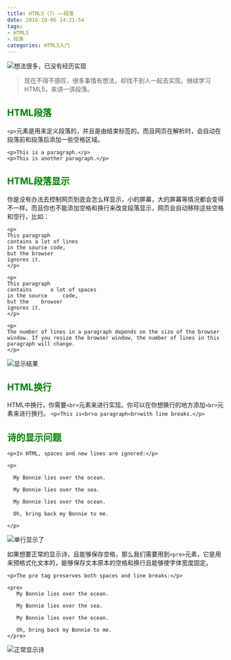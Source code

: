 ```yaml
---
title: HTML5（7）——段落
date: 2018-10-06 14:21:54
tags:
- HTML5
- 段落
categories: HTML5入门
---
```


![想法很多，已没有经历实现](https://upload-images.jianshu.io/upload_images/3478485-f715b416af9c6294.jpg?imageMogr2/auto-orient/strip%7CimageView2/2/w/1240)
> 现在不得不感叹，很多事情有想法，却找不到人一起去实现。继续学习HTML5，来讲一讲段落。



<!--less-->

## <font color="green">HTML段落</font>
`<p>`元素是用来定义段落的，并且是由结束标签的。而且网页在解析时，会自动在段落前和段落后添加一些空格区域。

```
<p>This is a paragraph.</p>
<p>This is another paragraph.</p>
```

## <font color="green">HTML段落显示</font>
你是没有办法去控制网页到底会怎么样显示，小的屏幕，大的屏幕等情况都会变得不一样。而且你也不能添加空格和换行来改变段落显示，网页会自动移除这些空格和空行，比如：
```
<p>
This paragraph
contains a lot of lines
in the source code,
but the browser 
ignores it.
</p>

<p>
This paragraph
contains      a lot of spaces
in the source     code,
but the    browser 
ignores it.
</p>

<p>
The number of lines in a paragraph depends on the size of the browser window. If you resize the browser window, the number of lines in this paragraph will change.
</p>
```

![显示结果](https://upload-images.jianshu.io/upload_images/3478485-add480d3916a9ffc.png?imageMogr2/auto-orient/strip%7CimageView2/2/w/1240)

## <font color="green">HTML换行</font>
HTML中换行，你需要`<br>`元素来进行实现。你可以在你想换行的地方添加`<br>`元素来进行换行。
`<p>This is<br>a paragraph<br>with line breaks.</p>`

## <font color="green">诗的显示问题</font>
```
<p>In HTML, spaces and new lines are ignored:</p>

<p>

  My Bonnie lies over the ocean.

  My Bonnie lies over the sea.

  My Bonnie lies over the ocean.
  
  Oh, bring back my Bonnie to me.

</p>
```
![单行显示了](https://upload-images.jianshu.io/upload_images/3478485-dc60e763c5feda78.png?imageMogr2/auto-orient/strip%7CimageView2/2/w/1240)

如果想要正常的显示诗，且能够保存空格，那么我们需要用到`<pre>`元素，它是用来预格式化文本的，能够保存文本原本的空格和换行且能够使字体宽度固定。
```
<p>The pre tag preserves both spaces and line breaks:</p>

<pre>
   My Bonnie lies over the ocean.

   My Bonnie lies over the sea.

   My Bonnie lies over the ocean.
   
   Oh, bring back my Bonnie to me.
</pre>
```
![正常显示诗](https://upload-images.jianshu.io/upload_images/3478485-88bb011547100448.png?imageMogr2/auto-orient/strip%7CimageView2/2/w/1240)